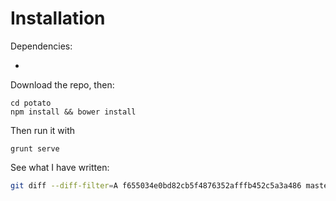 Installation
============
Dependencies:

* 

Download the repo, then:

```
cd potato
npm install && bower install
```

Then run it with

```
grunt serve
```

See what I have written:

```bash
git diff --diff-filter=A f655034e0bd82cb5f4876352afffb452c5a3a486 master
```
